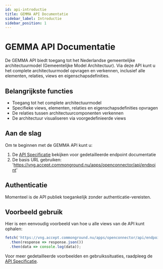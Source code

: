 ```yaml
---
id: api-introductie
title: GEMMA API Documentatie
sidebar_label: Introductie
sidebar_position: 1
---
```


# GEMMA API Documentatie

De GEMMA API biedt toegang tot het Nederlandse gemeentelijke architectuurmodel (Gemeentelijke Model Architectuur). Via deze API kunt u het complete architectuurmodel opvragen en verkennen, inclusief alle elementen, relaties, views en eigenschapsdefinities.

## Belangrijkste functies

- Toegang tot het complete architectuurmodel
- Specifieke views, elementen, relaties en eigenschapsdefinities opvragen
- De relaties tussen architectuurcomponenten verkennen
- De architectuur visualiseren via voorgedefinieerde views

## Aan de slag

Om te beginnen met de GEMMA API kunt u:

1. De [API Specificatie](/api) bekijken voor gedetailleerde endpoint documentatie
2. De basis URL gebruiken: 'https://vng.accept.commonground.nu/apps/openconnector/api/endpoint'

## Authenticatie

Momenteel is de API publiek toegankelijk zonder authenticatie-vereisten.

## Voorbeeld gebruik

Hier is een eenvoudig voorbeeld van hoe u alle views van de API kunt ophalen:

```javascript
fetch('https://vng.accept.commonground.nu/apps/openconnector/api/endpoint/views')
  .then(response => response.json())
  .then(data => console.log(data));
```

Voor meer gedetailleerde voorbeelden en gebruikssituaties, raadpleeg de [API Specificatie](/api). 